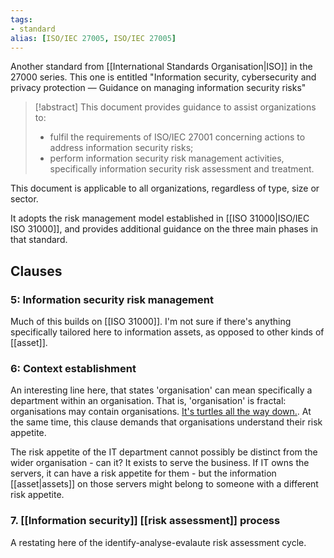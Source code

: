 ```yaml
---
tags:
- standard
alias: [ISO/IEC 27005, ISO/IEC 27005]
---
```

Another standard from [[International Standards Organisation|ISO]] in the 27000 series. This one is entitled "Information security, cybersecurity and privacy protection — Guidance on managing information security risks"

>[!abstract] 
>This document provides guidance to assist organizations to:
>- fulfil the requirements of ISO/IEC 27001 concerning actions to address information security risks;
>  - perform information security risk management activities, specifically information security risk assessment and treatment.
>    
This document is applicable to all organizations, regardless of type, size or sector.

It adopts the risk management model established in [[ISO 31000|ISO/IEC ISO 31000]], and provides additional guidance on the three main phases in that standard. 

## Clauses
### 5: Information security risk management
Much of this builds on [[ISO 31000]]. I'm not sure if there's anything specifically tailored here to information assets, as opposed to other kinds of [[asset]].

### 6: Context establishment
An interesting line here, that states 'organisation' can mean specifically a department within an organisation. That is, 'organisation' is fractal: organisations may contain organisations. [It's turtles all the way down.](https://en.wikipedia.org/wiki/Turtles_all_the_way_down).  At the same time, this clause demands that organisations understand their risk appetite.

The risk appetite of the IT department cannot possibly be distinct from the wider organisation - can it? It exists to serve the business. If IT owns the servers, it can have a risk appetite for them - but the information [[asset|assets]] on those servers might belong to someone with a different risk appetite.

### 7. [[Information security]] [[risk assessment]] process
A restating here of the identify-analyse-evalaute risk assessment cycle.